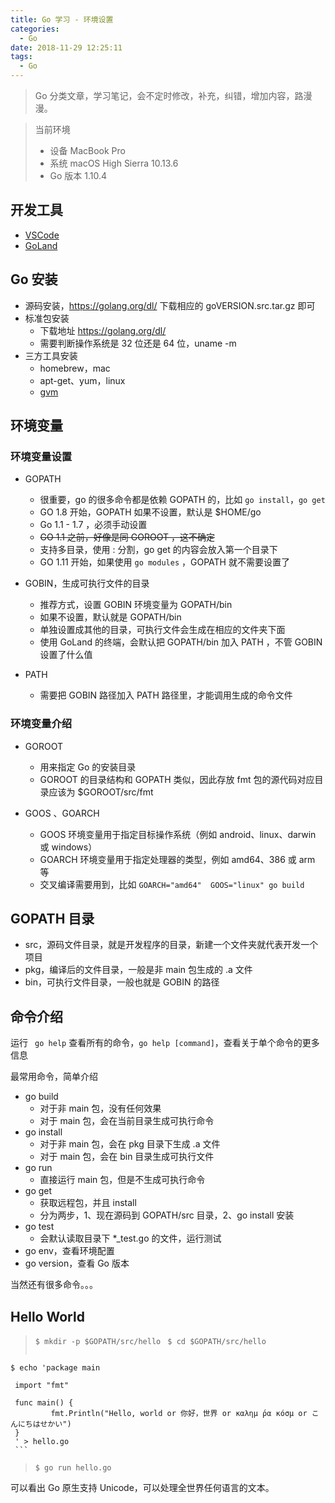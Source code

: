```yaml
---
title: Go 学习 - 环境设置
categories:
  - Go
date: 2018-11-29 12:25:11
tags:
  - Go
---
```

> Go 分类文章，学习笔记，会不定时修改，补充，纠错，增加内容，路漫漫。

> 当前环境  
> - 设备 MacBook Pro  
> - 系统 macOS High Sierra 10.13.6  
> - Go 版本 1.10.4   

## 开发工具
- [VSCode](/2018/11/29/go-with-vscode/)
- [GoLand](https://www.jetbrains.com/go/) 

## Go 安装
- 源码安装，https://golang.org/dl/ 下载相应的 goVERSION.src.tar.gz 即可
- 标准包安装
    - 下载地址 https://golang.org/dl/
    - 需要判断操作系统是 32 位还是 64 位，uname -m
- 三方工具安装
    - homebrew，mac
    - apt-get、yum，linux
    - [gvm](/2018/11/28/how-to-use-gvm/)

<!-- more --> 

## 环境变量

### 环境变量设置
- GOPATH
    - 很重要，go 的很多命令都是依赖 GOPATH 的，比如 `go install`，`go get`  
    - GO 1.8 开始，GOPATH 如果不设置，默认是 $HOME/go
    - Go 1.1 - 1.7 ，必须手动设置
    - <del>GO 1.1 之前，好像是同 GOROOT ，这不确定</del>
    - 支持多目录，使用 : 分割，go get 的内容会放入第一个目录下
    - GO 1.11 开始，如果使用 `go modules` ，GOPATH 就不需要设置了 
    
- GOBIN，生成可执行文件的目录
    - 推荐方式，设置 GOBIN 环境变量为 GOPATH/bin 
    - 如果不设置，默认就是 GOPATH/bin
    - 单独设置成其他的目录，可执行文件会生成在相应的文件夹下面
    - 使用 GoLand 的终端，会默认把 GOPATH/bin 加入 PATH ，不管 GOBIN 设置了什么值
    
- PATH
    - 需要把 GOBIN 路径加入 PATH 路径里，才能调用生成的命令文件    

### 环境变量介绍
- GOROOT 
    - 用来指定 Go 的安装目录
    - GOROOT 的目录结构和 GOPATH 类似，因此存放 fmt 包的源代码对应目录应该为 $GOROOT/src/fmt 

- GOOS 、GOARCH
    - GOOS 环境变量用于指定目标操作系统（例如 android、linux、darwin 或 windows）
    - GOARCH 环境变量用于指定处理器的类型，例如 amd64、386 或 arm 等
    - 交叉编译需要用到，比如 `GOARCH="amd64"  GOOS="linux" go build`     


## GOPATH 目录
- src，源码文件目录，就是开发程序的目录，新建一个文件夹就代表开发一个项目
- pkg，编译后的文件目录，一般是非 main 包生成的 .a 文件
- bin，可执行文件目录，一般也就是 GOBIN 的路径

## 命令介绍
运行 ` go help` 查看所有的命令，`go help [command]`，查看关于单个命令的更多信息

最常用命令，简单介绍
- go build
    - 对于非 main 包，没有任何效果
    - 对于 main 包，会在当前目录生成可执行命令
- go install
    - 对于非 main 包，会在 pkg 目录下生成 .a 文件
    - 对于 main 包，会在 bin 目录生成可执行文件
- go run
    - 直接运行 main 包，但是不生成可执行命令    
- go get    
    - 获取远程包，并且 install
    - 分为两步，1、现在源码到 GOPATH/src 目录，2、go install 安装
- go test
    - 会默认读取目录下 *_test.go 的文件，运行测试 
- go env，查看环境配置
- go version，查看 Go 版本    

当然还有很多命令。。。


## Hello World

> `$ mkdir -p $GOPATH/src/hello `
> `$ cd $GOPATH/src/hello ` 
> ```text
    $ echo 'package main     
    
     import "fmt"
     
     func main() {
             fmt.Println("Hello, world or 你好，世界 or καλημ ́ρα κóσμ or こんにちはせかい")
     }
     ' > hello.go
     ```
> `$ go run hello.go`  

可以看出 Go 原生支持 Unicode，可以处理全世界任何语言的文本。      




